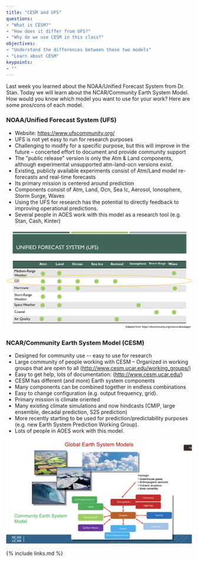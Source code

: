 ```yaml
---
title: "CESM and UFS"
questions:
- "What is CESM?"
- "How does it differ from UFS?"
- "Why do we use CESM in this class?"
objectives:
- "Understand the differences between these two models"
- "Learn about CESM" 
keypoints:
- ""
---
```


Last week you learned about the NOAA/Unified Forecast System from Dr. Stan.  Today we will learn about the NCAR/Community Earth System Model. How would you know which model you want to use for your work?  Here are some pros/cons of each model.

### NOAA/Unified Forecast System (UFS) 
* Website: https://www.ufscommunity.org/
* UFS is not yet easy to run for research purposes 
* Challenging to modify for a specific purpose, but this will improve in the future – concerted effort to document and provide community support 
* The "public release" version is only the Atm & Land components, although experimental unsupported atm-land-ocn versions exist.
* Existing, publicly available experiments consist of Atm/Land model re-forecasts and real-time forecasts 
* Its primary mission is centered around prediction 
* Components consist of Atm, Land, Ocn, Sea Ic, Aerosol, Ionosphere, Storm Surge, Waves
* Using the UFS for research has the potential to directly feedback to improving operational predictions. 
* Several people in AOES work with this model as a research tool (e.g. Stan, Cash, Kinter) 

![UFS](../fig/UFSComponents.png)

### NCAR/Community Earth System Model (CESM)
* Designed for community use -- easy to use for research 
* Large community of people working with CESM – Organized in working groups that are open to all (http://www.cesm.ucar.edu/working_groups/)
* Easy to get help, lots of documentation: (http://www.cesm.ucar.edu/) 
* CESM has different (and more) Earth system components 
* Many components can be combined together in endless combinations 
* Easy to change configuration (e.g. output frequency, grid). 
* Primary mission is climate oriented 
* Many existing climate simulations and now hindcasts (CMIP, large ensemble, decadal prediction, S2S prediction) 
* More recently starting to be used for prediction/predictability purposes (e.g. new Earth System Prediction Working Group). 
* Lots of people in AOES work with this model. 

![CESM](../fig/CESMComponents.png)

{% include links.md %}

